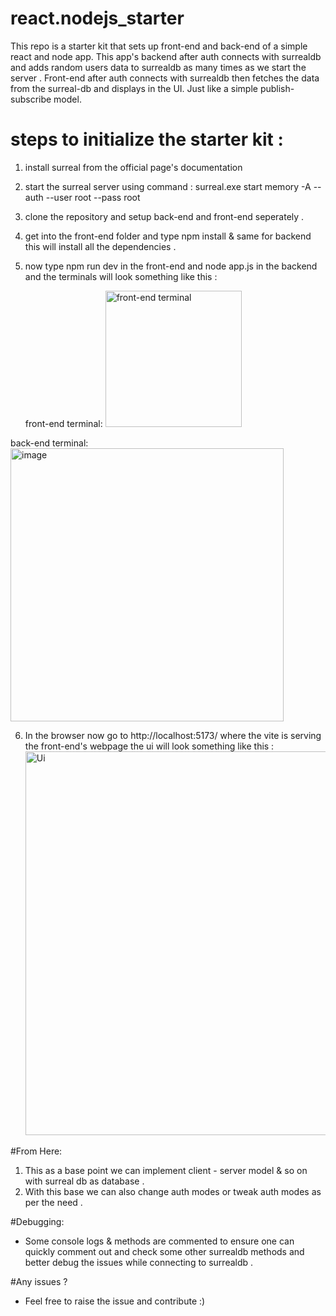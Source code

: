 # react.nodejs_starter
This repo is a starter kit that sets up front-end and back-end of a simple react and node app. This app's backend after auth connects with surrealdb and adds random users data to surrealdb as many times as we start the server . Front-end after auth connects with surrealdb then fetches the data from the surreal-db and displays in the UI. Just like a simple publish-subscribe model.
# steps to initialize the starter kit :
1. install surreal from the official page's documentation
2. start the surreal server using command : surreal.exe start memory -A --auth --user root --pass root
3. clone the repository and setup back-end and front-end seperately .
4. get into the front-end folder and type npm install & same for backend this will install all the dependencies .
5. now type npm run dev in the front-end and node app.js in the backend and the terminals will look something like this :

   front-end terminal:
   <img width="218" alt="front-end terminal" src="https://github.com/MSaiKiran9/react.nodejs_starter/assets/116418856/f3373ab4-513c-41a6-8c6c-137303405a27">

  back-end terminal:
<img width="437" alt="image" src="https://github.com/MSaiKiran9/react.nodejs_starter/assets/116418856/e615d44b-a2d3-41a7-befc-bcb3ff621bf0">

6. In the browser now go to http://localhost:5173/ where the vite is serving the front-end's webpage the ui will look something like this :
   <img width="614" alt="Ui" src="https://github.com/MSaiKiran9/react.nodejs_starter/assets/116418856/aec8e67c-1517-4779-a1ed-220f751cebc2">

#From Here:
1. This as a base point we can implement client - server model & so on with surreal db as database .
2. With this base we can also change auth modes or tweak auth modes as per the need .

#Debugging:
- Some console logs & methods are commented to ensure one can quickly comment out and check some other surrealdb methods and better debug the issues while connecting to surrealdb .

#Any issues ?
- Feel free to raise the issue and contribute :)
